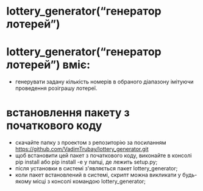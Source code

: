 # lottery_generator(“генератор лотерей”)

# lottery_generator(“генератор лотерей”) вміє:
* генерувати задану кількість номерів в обраного діапазону імітуючи проведення розіграшу лотереї.

# встановлення пакету з початкового коду
* скачайте папку з проектом з репозиторію за посиланням https://github.com/VadimTrubay/lottery_generator.git
* щоб встановити цей пакет з початкового коду, виконайте в консолі pip install  або pip install -e  у папці, де лежить setup.py;
* після установки в системі з'являється пакет lottery_generator;
* коли пакет встановлений в системі, скрипт можна викликати у будь-якому місці з консолі командою lottery_generator;
